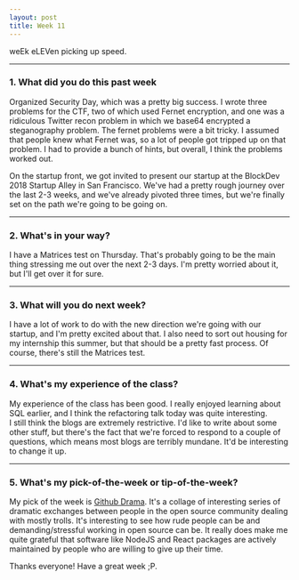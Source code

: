 ```yaml
---
layout: post
title: Week 11
---
```



weEk eLEVen
picking up speed.

---
### 1. What did you do this past week  


Organized Security Day, which was a pretty big success. I wrote three problems for the CTF, two of which used Fernet encryption, and one was a ridiculous Twitter recon problem in which we base64 encrypted a steganography problem. The fernet problems were a bit tricky. I assumed that people knew what Fernet was, so a lot of people got tripped up on that problem. I had to provide a bunch of hints, but overall, I think the problems worked out.   

On the startup front, we got invited to present our startup at the BlockDev 2018 Startup Alley in San Francisco. We've had a pretty rough journey over the last 2-3 weeks, and we've already pivoted three times, but we're finally set on the path we're going to be going on.

---

### 2. What's in your way?
I have a Matrices test on Thursday. That's probably going to be the main thing stressing me out over the next 2-3 days. I'm pretty worried about it, but I'll get over it for sure.


---

### 3. What will you do next week?

I have a lot of work to do with the new direction we're going with our startup, and I'm pretty excited about that. I also need to sort out housing for my internship this summer, but that should be a pretty fast process. Of course, there's still the Matrices test.

---

### 4. What's my experience of the class?

My experience of the class has been good. I really enjoyed learning about SQL earlier, and I think the refactoring talk today was quite interesting.  
I still think the blogs are extremely restrictive. I'd like to write about some other stuff, but there's the fact that we're forced to respond to a couple of questions, which means most blogs are terribly mundane. It'd be interesting to change it up.

---
### 5. What's my pick-of-the-week or tip-of-the-week?

My pick of the week is [Github Drama](https://github.com/nikolas/github-drama). It's a collage of interesting series of dramatic exchanges between people in the open source community dealing with mostly trolls. It's interesting to see how rude people can be and demanding/stressful working in open source can be. It really does make me quite grateful that software like NodeJS and React packages are actively maintained by people who are willing to give up their time.

Thanks everyone! Have a great week ;P.
